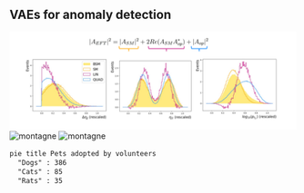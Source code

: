 ## VAEs for anomaly detection
<img src="./docs/assets/images/eft.png" alt="lasagna">
<img src="./docs/assets/images/montagne.png" alt="montagne">
<img src="./docs/assets/images/montagne.png" alt="montagne">

```mermaid!
pie title Pets adopted by volunteers
  "Dogs" : 386
  "Cats" : 85
  "Rats" : 35
```
